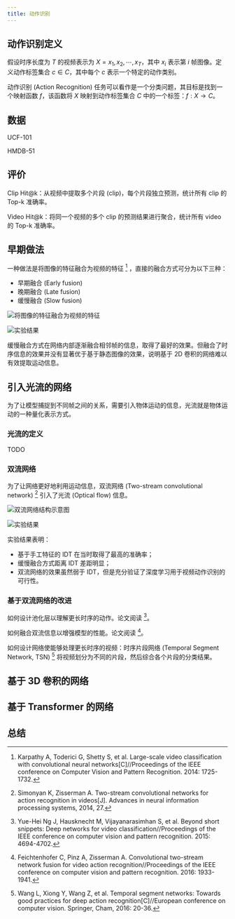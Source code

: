 ```yaml
---
title: 动作识别
---
```


## 动作识别定义

假设时序长度为 $T$ 的视频表示为 $X = x_1, x_2, \cdots , x_T$，其中 $x_i$ 表示第 $i$ 帧图像。定义动作标签集合 $c\in C$，其中每个 $c$ 表示一个特定的动作类别。

动作识别 (Action Recognition) 任务可以看作是一个分类问题，其目标是找到一个映射函数 $f$，该函数将 $X$ 映射到动作标签集合 $C$ 中的一个标签：$f: X \to C$。

## 数据

UCF-101

HMDB-51

## 评价

Clip Hit@k：从视频中提取多个片段 (clip)，每个片段独立预测，统计所有 clip 的 Top-k 准确率。

Video Hit@k：将同一个视频的多个 clip 的预测结果进行聚合，统计所有 video 的 Top-k 准确率。

## 早期做法

一种做法是将图像的特征融合为视频的特征 [^early-cnn] ，直接的融合方式可分为以下三种：

[^early-cnn]: Karpathy A, Toderici G, Shetty S, et al. Large-scale video classification with convolutional neural networks[C]//Proceedings of the IEEE conference on Computer Vision and Pattern Recognition. 2014: 1725-1732.

- 早期融合 (Early fusion)
- 晚期融合 (Late fusion)
- 缓慢融合 (Slow fusion)

![将图像的特征融合为视频的特征](https://cdn.dwj601.cn/images/20250527125604034.png)

![实验结果](https://cdn.dwj601.cn/images/20250527125838198.png)

缓慢融合方式在网络内部逐渐融合相邻帧的信息，取得了最好的效果。但融合了时序信息的效果并没有显著优于基于静态图像的效果，说明基于 2D 卷积的网络难以有效提取运动信息。

## 引入光流的网络

为了让模型捕捉到不同帧之间的关系，需要引入物体运动的信息，光流就是物体运动的一种量化表示方式。

### 光流的定义

TODO

### 双流网络

为了让网络更好地利用运动信息，双流网络 (Two-stream convolutional network) [^two-stream] 引入了光流 (Optical flow) 信息。

[^two-stream]: Simonyan K, Zisserman A. Two-stream convolutional networks for action recognition in videos[J]. Advances in neural information processing systems, 2014, 27.

![双流网络结构示意图](https://cdn.dwj601.cn/images/20250527130316523.png)

![实验结果](https://cdn.dwj601.cn/images/20250527130526231.png)

实验结果表明：

- 基于手工特征的 IDT 在当时取得了最高的准确率；
- 缓慢融合方式距离 IDT 差距明显；
- 双流网络的效果虽然弱于 IDT，但是充分验证了深度学习用于视频动作识别的可行性。

### 基于双流网络的改进

如何设计池化层以理解更长时序的动作。论文阅读 [^two-stream-approve1]。

如何融合双流信息以增强模型的性能。论文阅读 [^two-stream-approve2]。

如何设计网络使能够处理更长时序的视频：时序片段网络 (Temporal Segment Network, TSN) [^tsn] 将视频划分为不同的片段，然后综合各个片段的分类结果。

[^two-stream-approve1]: Yue-Hei Ng J, Hausknecht M, Vijayanarasimhan S, et al. Beyond short snippets: Deep networks for video classification//Proceedings of the IEEE conference on computer vision and pattern recognition. 2015: 4694-4702.
[^two-stream-approve2]: Feichtenhofer C, Pinz A, Zisserman A. Convolutional two-stream network fusion for video action recognition//Proceedings of the IEEE conference on computer vision and pattern recognition. 2016: 1933-1941.
[^tsn]: Wang L, Xiong Y, Wang Z, et al. Temporal segment networks: Towards good practices for deep action recognition[C]//European conference on computer vision. Springer, Cham, 2016: 20-36.

## 基于 3D 卷积的网络

## 基于 Transformer 的网络

## 总结
